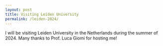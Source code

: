 ```yaml
---
layout: post
title: Visiting Leiden University
permalink: /leiden-2024/
---
```

I will be visiting Leiden University in the Netherlands during the summer of 2024. 
Many thanks to Prof. Luca Giomi for hosting me!